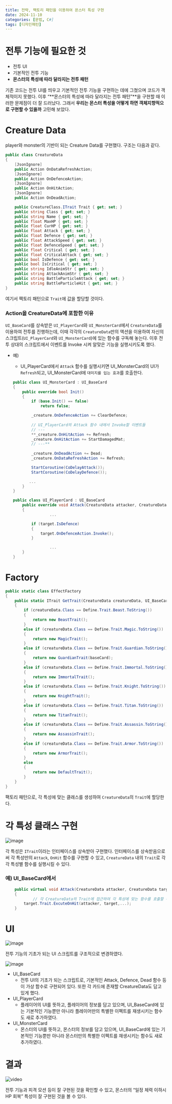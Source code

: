 ```yaml
---
title: 전략, 팩토리 패턴을 이용하여 몬스터 특성 구현
date: 2024-11-10
categories: [문법, C#]
tags: [디자인패턴]
---
```

# 전투 기능에 필요한 것

- 전투 UI
- 기본적인 전투 기능
- **몬스터의 특성에 따라 달라지는 전투 패턴**

기존 코드는 전투 UI를 띄우고 기본적인 전투 기능을 구현하는 데에 그쳤으며 코드가 객체적이지 못했다. 이후 “**몬스터의 특성에 따라 달라지는 전투 패턴”**을 구현할 때 이러한 문제점이 더 잘 드러났다. 그래서 **우리는 몬스터 특성을 어떻게 하면 객체지향적으로 구현할 수 있을까** 고민해 보았다.

# Creature Data

player와 monster의 기반이 되는 Creature Data를 구현했다. 구조는 다음과 같다.

```csharp
public class CreatureData
{
    [JsonIgnore]
    public Action OnDataRefreshAction;
    [JsonIgnore]
    public Action OnDefenceAction;
    [JsonIgnore]
    public Action OnHitAction;
    [JsonIgnore]
    public Action OnDeadAction;

    public CreatureClass.ITrait Trait { get; set; }
    public string Class { get; set; }
    public string Name { get; set; }
    public float MaxHP { get; set; }
    public float CurHP { get; set; }
    public float Attack { get; set; }
    public float Defence { get; set; }
    public float AttackSpeed { get; set; }
    public float DefenceSpeed { get; set; }
    public float Critical { get; set; }
    public float CriticalAttack { get; set; }
    public bool IsDefence { get; set; }
    public bool IsCritical { get; set; }
    public string IdleAnimStr { get; set; }
    public string AttackAnimStr { get; set; }
    public string BattleParticleAttack { get; set; }
    public string BattleParticleHit { get; set; }
}
```

여기서 팩토리 패턴으로 `Trait`에 값을 할당할 것이다. 

### Action을 CreatureData에 포함한 이유

`UI_BaseCard`를 상속받은 `UI_PlayerCard`와 `UI_MonsterCard`에서 `CreatureData`를 이용하여 전투를 진행하는데, 이때 각각의 `CreatureData`만의 액션을 이용하여 자신의 스크립트(`UI_PlayerCard`와 `UI_MonsterCard`)에 있는 함수를 구독해 놓는다. 이후 전투 상대의 스크립트에서 이벤트를 Invoke 시켜 알맞은 기능을 실행시키도록 했다.

- 예)
    - UI_PlayerCard에서 `Attack` 함수를 실행시키면 UI_MonsterCard의 UI가 `Refresh`되고, UI_MonsterCard에 `대미지를 입는 효과`를 호출한다.
    
    ```csharp
    public class UI_MonsterCard : UI_BaseCard
    {
        public override bool Init()
        {
            if (base.Init() == false)
                return false;
    
            _creature.OnDefenceAction += ClearDefence;
            
            // UI_PlayerCard의 Attack 함수 내에서 Invoke할 이벤트들 
            // ---
            **_creature.OnHitAction += Refresh;
            _creature.OnHitAction += StartDamagedMat;
            // ---** 
            
            _creature.OnDeadAction += Dead;
            _creature.OnDataRefreshAction += Refresh;
    
            StartCoroutine(CoDelayAttack());
            StartCoroutine(CoDelayDefence());
    
           ...
        }
    }
    
    public class UI_PlayerCard : UI_BaseCard
        public override void Attack(CreatureData attacker, CreatureData target)
        {
    				...
    
            if (target.IsDefence)
            {
                target.OnDefenceAction.Invoke();
            }
    
    				...
        }
    }
    ```
    

# Factory

```csharp
public static class EffectFactory
{
    public static ITrait GetTrait(CreatureData creatureData, UI_BaseCard baseCard = null)
    {
        if (creatureData.Class == Define.Trait.Beast.ToString())
        {
            return new BeastTrait();
        }
        else if (creatureData.Class == Define.Trait.Magic.ToString())
        {
            return new MagicTrait();
        }
        else if (creatureData.Class == Define.Trait.Guardian.ToString())
        {
            return new GuardianTrait(baseCard);
        }
        else if (creatureData.Class == Define.Trait.Immortal.ToString())
        {
            return new ImmortalTrait();
        }
        else if (creatureData.Class == Define.Trait.Knight.ToString())
        {
            return new KnightTrait();
        }
        else if (creatureData.Class == Define.Trait.Titan.ToString())
        {
            return new TitanTrait();
        }
        else if (creatureData.Class == Define.Trait.Assassin.ToString())
        {
            return new AssassinTrait();
        }
        else if (creatureData.Class == Define.Trait.Armor.ToString())
        {
            return new ArmorTrait();
        }
        else
        {
            return new DefaultTrait();
        }
    }
}
```

팩토리 패턴으로, 각 특성에 맞는 클래스를 생성하여 `CreatureData`의 `Trait`에 할당한다.

# 각 특성 클래스 구현

![image](https://github.com/user-attachments/assets/f449c98e-b350-4aec-a592-4168d0476d83)


각 특성은 `ITrait`이라는 인터페이스를 상속받아 구현했다. 인터페이스를 상속받음으로써 각 특성만의 `Attack`, `OnHit` 함수를 구현할 수 있고, `CreatureData` 내의 `Trait`로 각각 특성별 함수를 실행시킬 수 있다.

### 예) UI_BaseCard에서

```csharp
    public virtual void Attack(CreatureData attacker, CreatureData target)
    {
		    // 각 CreatureData의 Trait에 접근하여 각 특성에 맞는 함수를 호출할 수 있다. 
        target.Trait.ExcuteOnHit(attacker, target,...);
    }
```

# UI

![image](https://github.com/user-attachments/assets/7ca6a5d3-731b-4b7e-846d-189cfa4549fc)


전투 기능의 기초가 되는 UI 스크립트를 구조적으로 변경하였다. 

![image](https://github.com/user-attachments/assets/54504d55-0d3a-481b-886e-c46174fd99e3)


- UI_BaseCard
    - 전투 UI의 기초가 되는 스크립트로, 기본적인 Attack, Defence, Dead 함수 등이 가상 함수로 구현되어 있다. 또한 각 카드에 존재할 CreatureData도 담고 있게 했다.
- UI_PlayerCard
    - 플레이어의 UI를 뜻하고, 플레이어의 정보를 담고 있으며, UI_BaseCard에 있는 기본적인 기능뿐만 아니라 플레이어만의 특별한 이펙트를 재생시키는 함수도 새로 추가하였다.
- UI_MonsterCard
    - 몬스터의 UI를 뜻하고, 몬스터의 정보를 담고 있으며, UI_BaseCard에 있는 기본적인 기능뿐만 아니라 몬스터만의 특별한 이펙트를 재생시키는 함수도 새로 추가하였다.

# 결과


![video](https://github.com/user-attachments/assets/7e1e82ba-1ee7-4377-a7e0-9e9bcf5f7c01)


전투 기능과 피격 모션 등이 잘 구현된 것을 확인할 수 있고, 몬스터의 “일정 체력 이하시 HP 회복” 특성이 잘 구현된 것을 볼 수 있다.